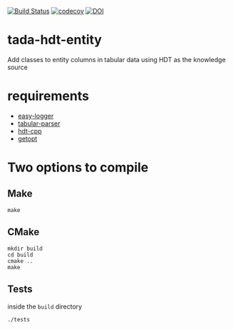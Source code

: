[![Build Status](https://ahmad88me.semaphoreci.com/badges/tada-hdt-entity/branches/master.svg?style=shields&key=8f64e452-9983-4d20-85a4-94e1e74028aa)](https://ahmad88me.semaphoreci.com/projects/tada-hdt-entity)
[![codecov](https://codecov.io/gh/oeg-upm/tada-hdt-entity/branch/master/graph/badge.svg)](https://codecov.io/gh/oeg-upm/tada-hdt-entity)
[![DOI](https://zenodo.org/badge/DOI/10.5281/zenodo.3732626.svg)](https://doi.org/10.5281/zenodo.3732626)

# tada-hdt-entity
Add classes to entity columns in tabular data using HDT as the knowledge source

# requirements
* [easy-logger](https://github.com/ahmad88me/easy-logger)
* [tabular-parser](https://github.com/ahmad88me/tabular-parser)
* [hdt-cpp](https://github.com/rdfhdt/hdt-cpp)
* [getopt](https://github.com/ahmad88me/getoptpp)

# Two options to compile
## Make
```
make
```
## CMake
```
mkdir build
cd build
cmake ..
make
```

## Tests
inside the `build` directory
```
./tests
```
